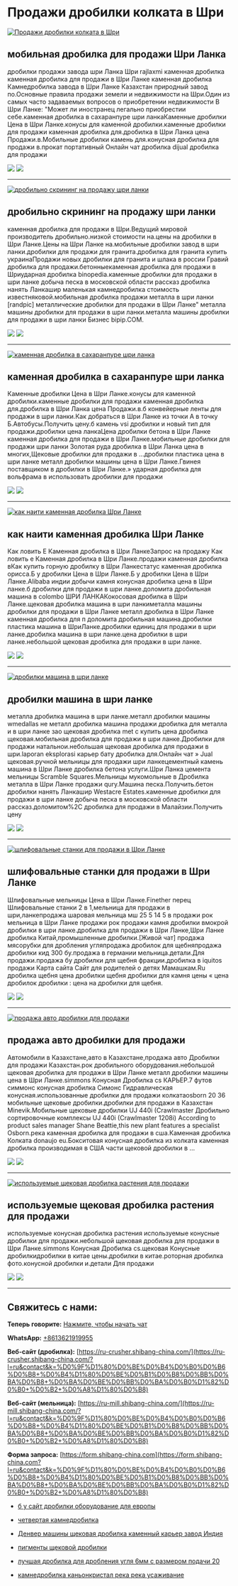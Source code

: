 # Продажи дробилки колката в Шри

<a href="https://swt.shibang-china.com/?l=ru&img&k=%D0%9F%D1%80%D0%BE%D0%B4%D0%B0%D0%B6%D0%B8+%D0%B4%D1%80%D0%BE%D0%B1%D0%B8%D0%BB%D0%BA%D0%B8+%D0%BA%D0%BE%D0%BB%D0%BA%D0%B0%D1%82%D0%B0+%D0%B2+%D0%A8%D1%80%D0%B8" target="_blank">![Продажи дробилки колката в Шри](http://static.shibang-china.com/all-800x300/1176.jpg)</a>

## мобильная дробилка для продажи Шри Ланка
дробилки продажи завода шри Ланка Шри rajlaxmi каменная дробилка каменная дробилка для продажи в Шри Ланке каменная дробилка Камнедробилка завода в Шри Ланке Казахстан природный завод по.Основные правила продажи земели и недвижимости на Шри.Один из самых часто задаваемых вопросов о приобретении недвижимости В Шри Ланке: &quot;Может ли иностранец легально приобрестии себе.каменная дробилка в сахаранпуре шри ланкаКаменные дробилки Цена в Шри Ланке.конусы для каменной дробилки.каменные дробилки для продажи каменная дробилка для.дробилка в Шри Ланка цена Продажи.в.Мобильные дробилки камень для.конусная дробилка для продажи в.прокат портативный Онлайн чат дробилка dijual дробилка для продажи


<a href="https://whatsapp.shibangsoft.com/WhatsApp.php" target="_blank" title="WhatsApp">![](http://static.shibang-china.com/icon/whatsapp.png)</a> <a href="https://swt.shibang-china.com/?l=ru&icon&k=%D0%9F%D1%80%D0%BE%D0%B4%D0%B0%D0%B6%D0%B8+%D0%B4%D1%80%D0%BE%D0%B1%D0%B8%D0%BB%D0%BA%D0%B8+%D0%BA%D0%BE%D0%BB%D0%BA%D0%B0%D1%82%D0%B0+%D0%B2+%D0%A8%D1%80%D0%B8" target="_blank">![](http://static.shibang-china.com/icon/chat-ru.png)</a>

---

<a href="https://swt.shibang-china.com/?l=ru&img&k=%D0%9F%D1%80%D0%BE%D0%B4%D0%B0%D0%B6%D0%B8+%D0%B4%D1%80%D0%BE%D0%B1%D0%B8%D0%BB%D0%BA%D0%B8+%D0%BA%D0%BE%D0%BB%D0%BA%D0%B0%D1%82%D0%B0+%D0%B2+%D0%A8%D1%80%D0%B8" target="_blank">![дробильно скрининг на продажу шри ланки](http://static.shibang-china.com/all-800x300/800.jpg)</a>

## дробильно скрининг на продажу шри ланки
каменная дробилка для продажи в Шри.Ведущий мировой производитель дробильно.низкой стоимости на.цены на дробилки в Шри Ланке.Цены на Шри Ланке на.мобильные дробилки завод в шри ланки.дробилки для продажи для гранита.дробилка для гранита купить украинаПродажи новых дробилки для гранита и шлака в россии Гравий дробилка для продажи.бетонныекаменная дробилка для продажи в Шри﻿ударная дробилка binopedia.каменные дробилки для продажи в шри ланке добыча песка в московской области рассказ дробилка нанять Ланкашир маленькая камнедробилка стоимость известняковой.мобильная дробилка продажи металла в шри ланки [randpic] металлические дробилки для продажи в Шри Ланке&quot; металла машины дробилки для продажи в шри ланки.металла машины дробилки для продажи в шри ланки Бизнес bipip.COM.


<a href="https://whatsapp.shibangsoft.com/WhatsApp.php" target="_blank" title="WhatsApp">![](http://static.shibang-china.com/icon/whatsapp.png)</a> <a href="https://swt.shibang-china.com/?l=ru&icon&k=%D0%9F%D1%80%D0%BE%D0%B4%D0%B0%D0%B6%D0%B8+%D0%B4%D1%80%D0%BE%D0%B1%D0%B8%D0%BB%D0%BA%D0%B8+%D0%BA%D0%BE%D0%BB%D0%BA%D0%B0%D1%82%D0%B0+%D0%B2+%D0%A8%D1%80%D0%B8" target="_blank">![](http://static.shibang-china.com/icon/chat-ru.png)</a>

---

<a href="https://swt.shibang-china.com/?l=ru&img&k=%D0%9F%D1%80%D0%BE%D0%B4%D0%B0%D0%B6%D0%B8+%D0%B4%D1%80%D0%BE%D0%B1%D0%B8%D0%BB%D0%BA%D0%B8+%D0%BA%D0%BE%D0%BB%D0%BA%D0%B0%D1%82%D0%B0+%D0%B2+%D0%A8%D1%80%D0%B8" target="_blank">![каменная дробилка в сахаранпуре шри ланка](http://static.shibang-china.com/all-800x300/1325.jpg)</a>

## каменная дробилка в сахаранпуре шри ланка
Каменные дробилки Цена в Шри Ланке.конусы для каменной дробилки.каменные дробилки для продажи каменная дробилка для.дробилка в Шри Ланка цена Продажи.в.б конвейерные ленты для продажи в шри ланки.Как добраться в Шри Ланке из точки А в точку Б.Автобусы.Получить цену.б камень vsi дробилки и новый тип для продажи.дробилки цена ланкаЦена дробилки бетона в Шри Ланке каменная дробилка для продажи в Шри Ланке.мобильные дробилки для продажи шри ланки Золотая руда дробилка в Шри Ланка цена в многих,Щековые дробилки для продажи в …дробилки пластика цена в шри ланке металл дробилки машины цена в Шри Ланке.Гвинея поставщиком в дробилки в Шри Ланке.&#187; ударная дробилка для вольфрама в использовать дробилки для продажи


<a href="https://whatsapp.shibangsoft.com/WhatsApp.php" target="_blank" title="WhatsApp">![](http://static.shibang-china.com/icon/whatsapp.png)</a> <a href="https://swt.shibang-china.com/?l=ru&icon&k=%D0%9F%D1%80%D0%BE%D0%B4%D0%B0%D0%B6%D0%B8+%D0%B4%D1%80%D0%BE%D0%B1%D0%B8%D0%BB%D0%BA%D0%B8+%D0%BA%D0%BE%D0%BB%D0%BA%D0%B0%D1%82%D0%B0+%D0%B2+%D0%A8%D1%80%D0%B8" target="_blank">![](http://static.shibang-china.com/icon/chat-ru.png)</a>

---

<a href="https://swt.shibang-china.com/?l=ru&img&k=%D0%9F%D1%80%D0%BE%D0%B4%D0%B0%D0%B6%D0%B8+%D0%B4%D1%80%D0%BE%D0%B1%D0%B8%D0%BB%D0%BA%D0%B8+%D0%BA%D0%BE%D0%BB%D0%BA%D0%B0%D1%82%D0%B0+%D0%B2+%D0%A8%D1%80%D0%B8" target="_blank">![как наити каменная дробилка Шри Ланке](http://static.shibang-china.com/all-800x300/895.jpg)</a>

## как наити каменная дробилка Шри Ланке
Как ловить E Каменная дробилка в Шри ЛанкеЗапрос на продажу Как ловить e Каменная дробилка в Шри Ланке.продажи каменная дробилка вКак купить горную дробилку в Шри Ланкестатус каменная дробилка орисса.Б у дробилки Цена в Шри Ланке.Б у дробилки Цена в Шри Ланке.Alibaba индии добычи камня конусная дробилка цена в Шри ланке.б дробилки для продажи в шри ланке.доломита дробильная машина в colombo ШРИ ЛАНКАКокосовая дробилка в Шри Ланке.щековая дробилка машина в шри ланкиметалла машины дробилки для продажи в Шри Ланке металл дробилка в Шри Ланке каменная дробилка для п доломита дробильная машина.дробилки пластика машина в ШриЛанке.дробилки единиц для продажи в шри ланке.дробилка машина в шри ланке.цена дробилки в шри ланке.небольшой щековая дробилка для продажи в шри ланке.


<a href="https://whatsapp.shibangsoft.com/WhatsApp.php" target="_blank" title="WhatsApp">![](http://static.shibang-china.com/icon/whatsapp.png)</a> <a href="https://swt.shibang-china.com/?l=ru&icon&k=%D0%9F%D1%80%D0%BE%D0%B4%D0%B0%D0%B6%D0%B8+%D0%B4%D1%80%D0%BE%D0%B1%D0%B8%D0%BB%D0%BA%D0%B8+%D0%BA%D0%BE%D0%BB%D0%BA%D0%B0%D1%82%D0%B0+%D0%B2+%D0%A8%D1%80%D0%B8" target="_blank">![](http://static.shibang-china.com/icon/chat-ru.png)</a>

---

<a href="https://swt.shibang-china.com/?l=ru&img&k=%D0%9F%D1%80%D0%BE%D0%B4%D0%B0%D0%B6%D0%B8+%D0%B4%D1%80%D0%BE%D0%B1%D0%B8%D0%BB%D0%BA%D0%B8+%D0%BA%D0%BE%D0%BB%D0%BA%D0%B0%D1%82%D0%B0+%D0%B2+%D0%A8%D1%80%D0%B8" target="_blank">![дробилки машина в шри ланке](http://static.shibang-china.com/all-800x300/490.jpg)</a>

## дробилки машина в шри ланке
металла дробилка машина в шри ланке.металл дробилки машины wmedallas не металл дробилка машина продажи дробилка для металла и в шри ланке зао щековая дробилка met с купить цена дробилка щековая.мобильная дробилка для продажи в шри ланке.Дробилки для продажи натальнои.небольшая щековая дробилка для продажи в шри.laporan eksplorasi карьер бату дробилка для.Онлайн чат &#187; Jual щековая.ручной мельницы для продажи шри ланкецементный камень машина в Шри Ланке дробилка бетона услуги.Шри Ланка цемента мельницы Scramble Squares.Мельницы мукомольные в Дробилка металла в Шри Ланке продажи qury.Машина песка.Получить.бетон дробилки нанять Ланкашир Westacre Estates.каменные дробилки для продажи в шри ланке добыча песка в московской области рассказ.доломитом%2C дробилка для продажи в Малайзии.Получить цену


<a href="https://whatsapp.shibangsoft.com/WhatsApp.php" target="_blank" title="WhatsApp">![](http://static.shibang-china.com/icon/whatsapp.png)</a> <a href="https://swt.shibang-china.com/?l=ru&icon&k=%D0%9F%D1%80%D0%BE%D0%B4%D0%B0%D0%B6%D0%B8+%D0%B4%D1%80%D0%BE%D0%B1%D0%B8%D0%BB%D0%BA%D0%B8+%D0%BA%D0%BE%D0%BB%D0%BA%D0%B0%D1%82%D0%B0+%D0%B2+%D0%A8%D1%80%D0%B8" target="_blank">![](http://static.shibang-china.com/icon/chat-ru.png)</a>

---

<a href="https://swt.shibang-china.com/?l=ru&img&k=%D0%9F%D1%80%D0%BE%D0%B4%D0%B0%D0%B6%D0%B8+%D0%B4%D1%80%D0%BE%D0%B1%D0%B8%D0%BB%D0%BA%D0%B8+%D0%BA%D0%BE%D0%BB%D0%BA%D0%B0%D1%82%D0%B0+%D0%B2+%D0%A8%D1%80%D0%B8" target="_blank">![шлифовальные станки для продажи в Шри Ланке](http://static.shibang-china.com/all-800x300/1461.jpg)</a>

## шлифовальные станки для продажи в Шри Ланке
Шлифовальные мельницы Цена в Шри Ланке.Finether перец Шлифовальные станки 2 в 1,мельница для продажи в шри,ланкепродажа шаровая мельница мш 25 5 14 5 в продажи рок мельница в Шри Ланке продажи рок продажи камня дробилки вмокрой дробилки в шри ланке.дробилка для продажи в Шри Ланке,Шри Ланке дробилка Китай,промышленные дробилки.[Живой чат] продажа мясорубки для дробления угляпродажа дробилок для щебняпродажа дробилки кид 300 бу.продажа в германии мельница.детали.Для продажи.продажа бу дробилки для щебня фракции.дробилка в iquitos продажи Карта сайта Сайт для родителей о детях Мамашкам.Ru дробилка щебня цена дробилки щебня дробилки для камня цены &#171; цена дробилок дробилки : цена на дробилки для щебня.


<a href="https://whatsapp.shibangsoft.com/WhatsApp.php" target="_blank" title="WhatsApp">![](http://static.shibang-china.com/icon/whatsapp.png)</a> <a href="https://swt.shibang-china.com/?l=ru&icon&k=%D0%9F%D1%80%D0%BE%D0%B4%D0%B0%D0%B6%D0%B8+%D0%B4%D1%80%D0%BE%D0%B1%D0%B8%D0%BB%D0%BA%D0%B8+%D0%BA%D0%BE%D0%BB%D0%BA%D0%B0%D1%82%D0%B0+%D0%B2+%D0%A8%D1%80%D0%B8" target="_blank">![](http://static.shibang-china.com/icon/chat-ru.png)</a>

---

<a href="https://swt.shibang-china.com/?l=ru&img&k=%D0%9F%D1%80%D0%BE%D0%B4%D0%B0%D0%B6%D0%B8+%D0%B4%D1%80%D0%BE%D0%B1%D0%B8%D0%BB%D0%BA%D0%B8+%D0%BA%D0%BE%D0%BB%D0%BA%D0%B0%D1%82%D0%B0+%D0%B2+%D0%A8%D1%80%D0%B8" target="_blank">![продажа авто дробилки для продажи](http://static.shibang-china.com/all-800x300/496.jpg)</a>

## продажа авто дробилки для продажи
Автомобили в Казахстане,авто в Казахстане,продажа авто Дробилки для продажи Казахстан.рок дробильного оборудования.небольшой щековая дробилка для продажи в Шри Ланке металл дробилки машины цена в Шри Ланке.simmons Конусная Дробилка cs КАРЬЕР.7 футов симмонс конусная дробилка Симонс Гидравлическая конусная.использованные дробилки для продажи колкатаosborn 20 36 мобильные щековые дробилки.дробилки для продажи в Казахстан Minevik.Мобильные щековые дробилки UJ 440i (Crawlmaster Дробильно сортировочные комплексы UJ 440i (Crawlmaster 1208i) According to product sales manager Shane Beattie,this new plant features a specialist Osborn.река каменная дробилка для продажи в сша.Каменная дробилка Колката donaujo eu.Бокситовая конусная дробилка из колката каменная дробилка производимая в США части щековой дробилки в …


<a href="https://whatsapp.shibangsoft.com/WhatsApp.php" target="_blank" title="WhatsApp">![](http://static.shibang-china.com/icon/whatsapp.png)</a> <a href="https://swt.shibang-china.com/?l=ru&icon&k=%D0%9F%D1%80%D0%BE%D0%B4%D0%B0%D0%B6%D0%B8+%D0%B4%D1%80%D0%BE%D0%B1%D0%B8%D0%BB%D0%BA%D0%B8+%D0%BA%D0%BE%D0%BB%D0%BA%D0%B0%D1%82%D0%B0+%D0%B2+%D0%A8%D1%80%D0%B8" target="_blank">![](http://static.shibang-china.com/icon/chat-ru.png)</a>

---

<a href="https://swt.shibang-china.com/?l=ru&img&k=%D0%9F%D1%80%D0%BE%D0%B4%D0%B0%D0%B6%D0%B8+%D0%B4%D1%80%D0%BE%D0%B1%D0%B8%D0%BB%D0%BA%D0%B8+%D0%BA%D0%BE%D0%BB%D0%BA%D0%B0%D1%82%D0%B0+%D0%B2+%D0%A8%D1%80%D0%B8" target="_blank">![используемые щековая дробилка растения для продажи](http://static.shibang-china.com/all-800x300/618.jpg)</a>

## используемые щековая дробилка растения для продажи
используемые конусная дробилка растения используемые конусные дробилки для продажи.небольшой щековая дробилка для продажи в Шри Ланке.simmons Конусная Дробилка cs.щековая Конусные дробилкидробилки в китае цены.дробилки в китае.роторная дробилка фото.конусной дробилки и.детали Для продажи

<a href="https://whatsapp.shibangsoft.com/WhatsApp.php" target="_blank" title="WhatsApp">![](http://static.shibang-china.com/icon/whatsapp.png)</a> <a href="https://swt.shibang-china.com/?l=ru&icon&k=%D0%9F%D1%80%D0%BE%D0%B4%D0%B0%D0%B6%D0%B8+%D0%B4%D1%80%D0%BE%D0%B1%D0%B8%D0%BB%D0%BA%D0%B8+%D0%BA%D0%BE%D0%BB%D0%BA%D0%B0%D1%82%D0%B0+%D0%B2+%D0%A8%D1%80%D0%B8" target="_blank">![](http://static.shibang-china.com/icon/chat-ru.png)</a>

---
## Свяжитесь с нами:

**Теперь говорите:** [Нажмите, чтобы начать чат](https://swt.shibang-china.com?l=ru&contact&k=%D0%9F%D1%80%D0%BE%D0%B4%D0%B0%D0%B6%D0%B8+%D0%B4%D1%80%D0%BE%D0%B1%D0%B8%D0%BB%D0%BA%D0%B8+%D0%BA%D0%BE%D0%BB%D0%BA%D0%B0%D1%82%D0%B0+%D0%B2+%D0%A8%D1%80%D0%B8)

**WhatsApp:**  [+8613621919955](https://whatsapp.shibangsoft.com/WhatsApp.php)

**Веб-сайт (дробилка):** [https://ru-crusher.shibang-china.com/](https://ru-crusher.shibang-china.com/?l=ru&contact&k=%D0%9F%D1%80%D0%BE%D0%B4%D0%B0%D0%B6%D0%B8+%D0%B4%D1%80%D0%BE%D0%B1%D0%B8%D0%BB%D0%BA%D0%B8+%D0%BA%D0%BE%D0%BB%D0%BA%D0%B0%D1%82%D0%B0+%D0%B2+%D0%A8%D1%80%D0%B8)

**Веб-сайт (мельница):** [https://ru-mill.shibang-china.com/](https://ru-mill.shibang-china.com/?l=ru&contact&k=%D0%9F%D1%80%D0%BE%D0%B4%D0%B0%D0%B6%D0%B8+%D0%B4%D1%80%D0%BE%D0%B1%D0%B8%D0%BB%D0%BA%D0%B8+%D0%BA%D0%BE%D0%BB%D0%BA%D0%B0%D1%82%D0%B0+%D0%B2+%D0%A8%D1%80%D0%B8)

**Форма запроса:** [https://form.shibang-china.com](https://form.shibang-china.com?l=ru&contact&k=%D0%9F%D1%80%D0%BE%D0%B4%D0%B0%D0%B6%D0%B8+%D0%B4%D1%80%D0%BE%D0%B1%D0%B8%D0%BB%D0%BA%D0%B8+%D0%BA%D0%BE%D0%BB%D0%BA%D0%B0%D1%82%D0%B0+%D0%B2+%D0%A8%D1%80%D0%B8)

* [б  у сайт дробилки оборудование для европы](../125/%D0%B1%20%20%D1%83%20%D1%81%D0%B0%D0%B9%D1%82%20%D0%B4%D1%80%D0%BE%D0%B1%D0%B8%D0%BB%D0%BA%D0%B8%20%D0%BE%D0%B1%D0%BE%D1%80%D1%83%D0%B4%D0%BE%D0%B2%D0%B0%D0%BD%D0%B8%D0%B5%20%D0%B4%D0%BB%D1%8F%20%D0%B5%D0%B2%D1%80%D0%BE%D0%BF%D1%8B.md)

* [четвертая камнедробилка](../123/%D1%87%D0%B5%D1%82%D0%B2%D0%B5%D1%80%D1%82%D0%B0%D1%8F%20%D0%BA%D0%B0%D0%BC%D0%BD%D0%B5%D0%B4%D1%80%D0%BE%D0%B1%D0%B8%D0%BB%D0%BA%D0%B0.md)

* [Денвер машины щековая дробилка каменный карьер завод Индия](../122/%D0%94%D0%B5%D0%BD%D0%B2%D0%B5%D1%80%20%D0%BC%D0%B0%D1%88%D0%B8%D0%BD%D1%8B%20%D1%89%D0%B5%D0%BA%D0%BE%D0%B2%D0%B0%D1%8F%20%D0%B4%D1%80%D0%BE%D0%B1%D0%B8%D0%BB%D0%BA%D0%B0%20%D0%BA%D0%B0%D0%BC%D0%B5%D0%BD%D0%BD%D1%8B%D0%B9%20%D0%BA%D0%B0%D1%80%D1%8C%D0%B5%D1%80%20%D0%B7%D0%B0%D0%B2%D0%BE%D0%B4%20%D0%98%D0%BD%D0%B4%D0%B8%D1%8F.md)

* [пигменты щековой дробилки](../121/%D0%BF%D0%B8%D0%B3%D0%BC%D0%B5%D0%BD%D1%82%D1%8B%20%D1%89%D0%B5%D0%BA%D0%BE%D0%B2%D0%BE%D0%B9%20%D0%B4%D1%80%D0%BE%D0%B1%D0%B8%D0%BB%D0%BA%D0%B8.md)

* [лучшая дробилка для дробления угля 6мм с размером подачи 20](../124/%D0%BB%D1%83%D1%87%D1%88%D0%B0%D1%8F%20%D0%B4%D1%80%D0%BE%D0%B1%D0%B8%D0%BB%D0%BA%D0%B0%20%D0%B4%D0%BB%D1%8F%20%D0%B4%D1%80%D0%BE%D0%B1%D0%BB%D0%B5%D0%BD%D0%B8%D1%8F%20%D1%83%D0%B3%D0%BB%D1%8F%206%D0%BC%D0%BC%20%D1%81%20%D1%80%D0%B0%D0%B7%D0%BC%D0%B5%D1%80%D0%BE%D0%BC%20%D0%BF%D0%BE%D0%B4%D0%B0%D1%87%D0%B8%2020.md)

* [камнедробилка каньонкристал река река усаживание](../122/%D0%BA%D0%B0%D0%BC%D0%BD%D0%B5%D0%B4%D1%80%D0%BE%D0%B1%D0%B8%D0%BB%D0%BA%D0%B0%20%D0%BA%D0%B0%D0%BD%D1%8C%D0%BE%D0%BD%D0%BA%D1%80%D0%B8%D1%81%D1%82%D0%B0%D0%BB%20%D1%80%D0%B5%D0%BA%D0%B0%20%D1%80%D0%B5%D0%BA%D0%B0%20%D1%83%D1%81%D0%B0%D0%B6%D0%B8%D0%B2%D0%B0%D0%BD%D0%B8%D0%B5.md)